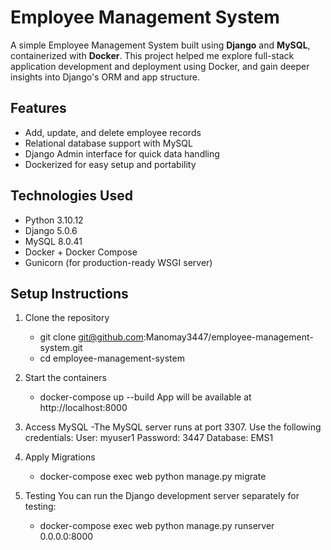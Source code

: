 # Employee Management System 

A simple Employee Management System built using **Django** and **MySQL**, containerized with **Docker**. This project helped me explore full-stack application development and deployment using Docker, and gain deeper insights into Django's ORM and app structure.

## Features

- Add, update, and delete employee records
- Relational database support with MySQL
- Django Admin interface for quick data handling
- Dockerized for easy setup and portability

## Technologies Used

- Python 3.10.12
- Django 5.0.6
- MySQL 8.0.41
- Docker + Docker Compose
- Gunicorn (for production-ready WSGI server)

## Setup Instructions

1. Clone the repository
    - git clone git@github.com:Manomay3447/employee-management-system.git
    - cd employee-management-system

2. Start the containers
    - docker-compose up --build
      App will be available at http://localhost:8000
      
3. Access MySQL
    -The MySQL server runs at port 3307.
     Use the following credentials:
      User: myuser1
      Password: 3447
      Database: EMS1

4. Apply Migrations
    - docker-compose exec web python manage.py migrate
  
5. Testing
  You can run the Django development server separately for testing:
    - docker-compose exec web python manage.py runserver 0.0.0.0:8000
